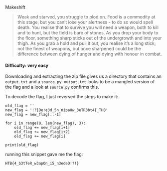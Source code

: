 Makeshift
> Weak and starved, you struggle to plod on. Food is a commodity at this stage, but you can’t lose your alertness - to do so would spell death. You realise that to survive you will need a weapon, both to kill and to hunt, but the field is bare of stones. As you drop your body to the floor, something sharp sticks out of the undergrowth and into your thigh. As you grab a hold and pull it out, you realise it’s a long stick; not the finest of weapons, but once sharpened could be the difference between dying of hunger and dying with honour in combat.

#### Difficulty: very easy

Downloading and extracting the zip file gives us a directory that contains an `output.txt` and a `source.py`. `output.txt` looks to be a mangled version of the flag and a look at `source.py` confirms this.

To decode the flag, I just reversed the steps to make it:

```
old_flag = ''
new_flag = '!?}De!e3d_5n_nipaOw_3eTR3bt4{_THB'
new_flag = new_flag[::-1]

for i in range(0, len(new_flag), 3):
    old_flag += new_flag[i+1]
    old_flag += new_flag[i+2]
    old_flag += new_flag[i]

print(old_flag)
```

running this snippet gave me the flag:

`HTB{4_b3tTeR_w3apOn_i5_n3edeD!?!}`